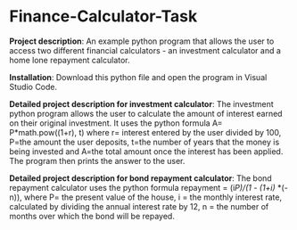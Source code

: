 # Finance-Calculator-Task


**Project description**: An example python program that allows the user to access two different financial calculators - an investment calculator and a home lone repayment calculator. 


**Installation**: Download this python file and open the program in Visual Studio Code. 


**Detailed project description for investment calculator**: The investment python program allows the user to calculate the amount of interest earned on their original investment. 
It uses the python formula A= P*math.pow((1+r), t) where r= interest entered by the user divided by 100, P=the amount the user deposits, t=the number of years that the money is being invested and A=the total amount once the interest has been applied. 
The program then prints the answer to the user. 


**Detailed project description for bond repayment calculator**: The bond repayment calculator uses the python formula repayment = (i*P)/(1 - (1+i)* *(-n)), where P= the present value of the house, i = the monthly interest rate, calculated by dividing the annual interest rate by 12, n = the number of months over which the bond will be repayed. 

